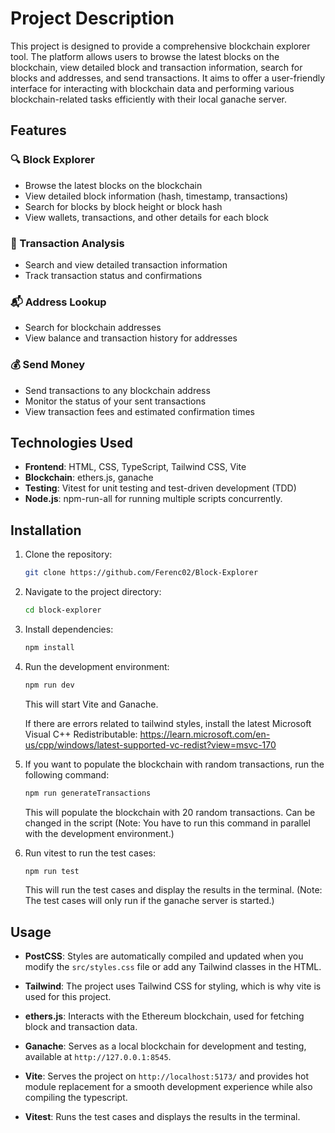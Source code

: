 # Project Description

This project is designed to provide a comprehensive blockchain explorer tool. The platform allows users to browse the latest blocks on the blockchain, view detailed block and transaction information, search for blocks and addresses, and send transactions. It aims to offer a user-friendly interface for interacting with blockchain data and performing various blockchain-related tasks efficiently with their local ganache server.

## Features

### 🔍 Block Explorer

- Browse the latest blocks on the blockchain
- View detailed block information (hash, timestamp, transactions)
- Search for blocks by block height or block hash
- View wallets, transactions, and other details for each block

### 💸 Transaction Analysis

- Search and view detailed transaction information
- Track transaction status and confirmations

### 📬 Address Lookup

- Search for blockchain addresses
- View balance and transaction history for addresses

### 💰 Send Money

- Send transactions to any blockchain address
- Monitor the status of your sent transactions
- View transaction fees and estimated confirmation times

## Technologies Used

- **Frontend**: HTML, CSS, TypeScript, Tailwind CSS, Vite
- **Blockchain**: ethers.js, ganache
- **Testing**: Vitest for unit testing and test-driven development (TDD)
- **Node.js**: npm-run-all for running multiple scripts concurrently.

## Installation

1. Clone the repository:
   ```bash
   git clone https://github.com/Ferenc02/Block-Explorer
   ```
2. Navigate to the project directory:
   ```bash
   cd block-explorer
   ```
3. Install dependencies:
   ```bash
   npm install
   ```
4. Run the development environment:

   ```bash
   npm run dev
   ```

   This will start Vite and Ganache.

   If there are errors related to tailwind styles, install the latest Microsoft Visual C++ Redistributable:
   https://learn.microsoft.com/en-us/cpp/windows/latest-supported-vc-redist?view=msvc-170

5. If you want to populate the blockchain with random transactions, run the following command:

   ```bash
   npm run generateTransactions
   ```

   This will populate the blockchain with 20 random transactions. Can be changed in the script (Note: You have to run this command in parallel with the development environment.)

6. Run vitest to run the test cases:

   ```bash
   npm run test
   ```

   This will run the test cases and display the results in the terminal. (Note: The test cases will only run if the ganache server is started.)

## Usage

- **PostCSS**: Styles are automatically compiled and updated when you modify the `src/styles.css` file or add any Tailwind classes in the HTML.
- **Tailwind**: The project uses Tailwind CSS for styling, which is why vite is used for this project.
- **ethers.js**: Interacts with the Ethereum blockchain, used for fetching block and transaction data.
- **Ganache**: Serves as a local blockchain for development and testing, available at `http://127.0.0.1:8545`.
- **Vite**: Serves the project on `http://localhost:5173/` and provides hot module replacement for a smooth development experience while also compiling the typescript.

- **Vitest**: Runs the test cases and displays the results in the terminal.

